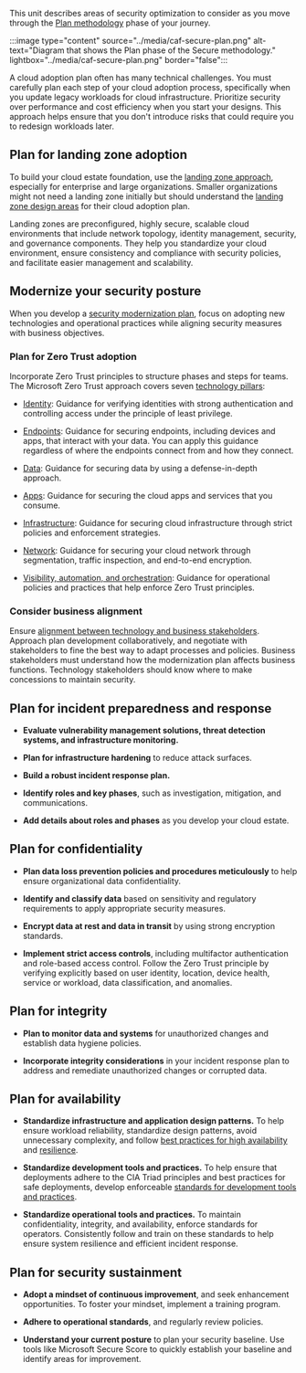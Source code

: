 This unit describes areas of security optimization to consider as you move through the [Plan methodology](/azure/cloud-adoption-framework/secure/plan/) phase of your journey.

:::image type="content" source="../media/caf-secure-plan.png" alt-text="Diagram that shows the Plan phase of the Secure methodology." lightbox="../media/caf-secure-plan.png" border="false":::

A cloud adoption plan often has many technical challenges. You must carefully plan each step of your cloud adoption process, specifically when you update legacy workloads for cloud infrastructure. Prioritize security over performance and cost efficiency when you start your designs. This approach helps ensure that you don't introduce risks that could require you to redesign workloads later.

## Plan for landing zone adoption

To build your cloud estate foundation, use the [landing zone approach](/azure/cloud-adoption-framework/secure/plan#plan-for-landing-zone-adoption), especially for enterprise and large organizations. Smaller organizations might not need a landing zone initially but should understand the [landing zone design areas](/azure/cloud-adoption-framework/ready/landing-zone/design-areas) for their cloud adoption plan.

Landing zones are preconfigured, highly secure, scalable cloud environments that include network topology, identity management, security, and governance components. They help you standardize your cloud environment, ensure consistency and compliance with security policies, and facilitate easier management and scalability.

## Modernize your security posture

When you develop a [security modernization plan](/azure/cloud-adoption-framework/secure/plan#security-posture-modernization), focus on adopting new technologies and operational practices while aligning security measures with business objectives.

### Plan for Zero Trust adoption

Incorporate Zero Trust principles to structure phases and steps for teams. The Microsoft Zero Trust approach covers seven [technology pillars](/azure/cloud-adoption-framework/secure/plan#zero-trust-technology-pillars):

- [Identity](/security/zero-trust/deploy/identity): Guidance for verifying identities with strong authentication and controlling access under the principle of least privilege.

- [Endpoints](/security/zero-trust/deploy/endpoints): Guidance for securing endpoints, including devices and apps, that interact with your data. You can apply this guidance regardless of where the endpoints connect from and how they connect.

- [Data](/security/zero-trust/deploy/data): Guidance for securing data by using a defense-in-depth approach.

- [Apps](/security/zero-trust/deploy/applications): Guidance for securing the cloud apps and services that you consume.

- [Infrastructure](/security/zero-trust/deploy/infrastructure): Guidance for securing cloud infrastructure through strict policies and enforcement strategies.

- [Network](/security/zero-trust/deploy/networks): Guidance for securing your cloud network through segmentation, traffic inspection, and end-to-end encryption.

- [Visibility, automation, and orchestration](/security/zero-trust/deploy/visibility-automation-orchestration): Guidance for operational policies and practices that help enforce Zero Trust principles.

### Consider business alignment

Ensure [alignment between technology and business stakeholders](/azure/cloud-adoption-framework/secure/plan#business-alignment). Approach plan development collaboratively, and negotiate with stakeholders to fine the best way to adapt processes and policies. Business stakeholders must understand how the modernization plan affects business functions. Technology stakeholders should know where to make concessions to maintain security.

## Plan for incident preparedness and response

- **Evaluate vulnerability management solutions, threat detection systems, and infrastructure monitoring.**

- **Plan for infrastructure hardening** to reduce attack surfaces.
- **Build a robust incident response plan.**
- **Identify roles and key phases**, such as investigation, mitigation, and communications.
- **Add details about roles and phases** as you develop your cloud estate.

## Plan for confidentiality

- **Plan data loss prevention policies and procedures meticulously** to help ensure organizational data confidentiality.

- **Identify and classify data** based on sensitivity and regulatory requirements to apply appropriate security measures.
- **Encrypt data at rest and data in transit** by using strong encryption standards.
- **Implement strict access controls**, including multifactor authentication and role-based access control. Follow the Zero Trust principle by verifying explicitly based on user identity, location, device health, service or workload, data classification, and anomalies.

## Plan for integrity

- **Plan to monitor data and systems** for unauthorized changes and establish data hygiene policies.

- **Incorporate integrity considerations** in your incident response plan to address and remediate unauthorized changes or corrupted data.

## Plan for availability

- **Standardize infrastructure and application design patterns.** To help ensure workload reliability, standardize design patterns, avoid unnecessary complexity, and follow [best practices for high availability](/azure/well-architected/reliability/redundancy) and [resilience](/azure/well-architected/reliability/self-preservation).

- **Standardize development tools and practices.** To help ensure that deployments adhere to the CIA Triad principles and best practices for safe deployments, develop enforceable [standards for development tools and practices](/azure/well-architected/operational-excellence/formalize-development-practices).
- **Standardize operational tools and practices.** To maintain confidentiality, integrity, and availability, enforce standards for operators. Consistently follow and train on these standards to help ensure system resilience and efficient incident response.

## Plan for security sustainment

- **Adopt a mindset of continuous improvement**, and seek enhancement opportunities. To foster your mindset, implement a training program.

- **Adhere to operational standards**, and regularly review policies.
- **Understand your current posture** to plan your security baseline. Use tools like Microsoft Secure Score to quickly establish your baseline and identify areas for improvement.
